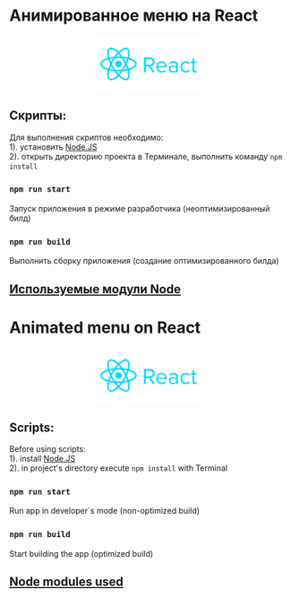 # Анимированное меню на React

<div style="width: 100%; display: flex; justify-content: center">
    <img 
        src="src/assets/images/docs/reactjs-ar21.svg"
        style="width: 40%;"
    />
</div>

## Скрипты:
Для выполнения скриптов необходимо: \
1). установить [Node.JS](https://nodejs.org/en/download/) \
2). открыть директорию проекта в Терминале, выполнить команду `npm install`

### `npm run start`
Запуск приложения в режиме разработчика (неоптимизированный билд)

### `npm run build`
Выполнить сборку приложения (создание оптимизированного билда)

## [Используемые модули Node](https://github.com/XenoPOMP/animated_menu_react/blob/master/docs/usedPackages.md)

# Animated menu on React

<div style="width: 100%; display: flex; justify-content: center">
    <img 
        src="src/assets/images/docs/reactjs-ar21.svg"
        style="width: 40%;"
    />
</div>

## Scripts:
Before using scripts: \
1). install [Node.JS](https://nodejs.org/en/download/) \
2). in project's directory execute `npm install` with Terminal

### `npm run start`
Run app in developer`s mode (non-optimized build)

### `npm run build`
Start building the app (optimized build)

## [Node modules used](https://github.com/XenoPOMP/animated_menu_react/blob/master/docs/usedPackages.md)
